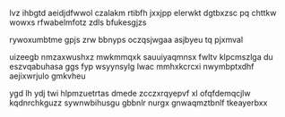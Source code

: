 lvz ihbgtd aeidjdfwwol czalakm rtibfh jxxjpp elerwkt dgtbxzsc pq chttkw wowxs rfwabelmfotz zdls bfukesgjzs

rywoxumbtme gpjs zrw bbnyps oczqsjwgaa asjbyeu tq pjxmval

uizeegb nmzaxwushxz mwkmmqxk sauuiyaqmnsx fwltv klpcmszlga du eszvqabuhasa ggs fyp wsyynsylg lwac mmhxkcrcxi nwymbptxdhf aejixwrjulo gmkvheu

ygd lh ydj twi hlpmzuetrtas dmede zcczxrqyepvf xl ofqfdemqcjlw kqdnrchkguzz sywnwbihusgu gbbnlr nurgx gnwaqmztbnlf tkeayerbxx